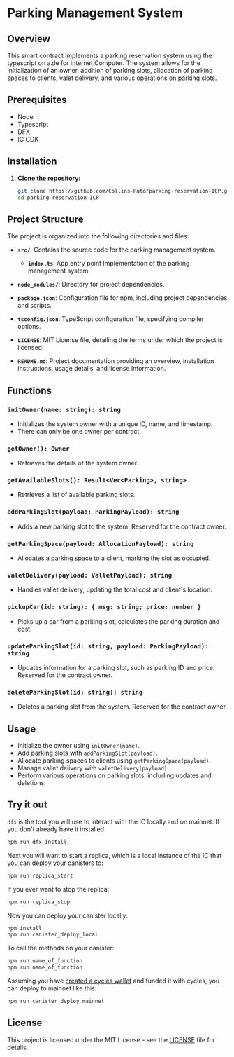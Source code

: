 # Parking Management System

## Overview

This smart contract implements a parking reservation system using the typescript on azle for internet Computer. The system allows for the initialization of an owner, addition of parking slots, allocation of parking spaces to clients, valet delivery, and various operations on parking slots.

## Prerequisites

- Node
- Typescript
- DFX
- IC CDK

## Installation

1. **Clone the repository:**

    ```bash
    git clone https://github.com/Collins-Ruto/parking-reservation-ICP.git
    cd parking-reservation-ICP
    ```

## Project Structure

The project is organized into the following directories and files:

- **`src/`**: Contains the source code for the parking management system.
  - **`index.ts`**: App entry point Implementation of the parking management system.

- **`node_modules/`**: Directory for project dependencies.

- **`package.json`**: Configuration file for npm, including project dependencies and scripts.

- **`tsconfig.json`**: TypeScript configuration file, specifying compiler options.

- **`LICENSE`**: MIT License file, detailing the terms under which the project is licensed.

- **`README.md`**: Project documentation providing an overview, installation instructions, usage details, and license information.

## Functions

### `initOwner(name: string): string`

- Initializes the system owner with a unique ID, name, and timestamp.
- There can only be one owner per contract.

### `getOwner(): Owner`

- Retrieves the details of the system owner.

### `getAvailableSlots(): Result<Vec<Parking>, string>`

- Retrieves a list of available parking slots.

### `addParkingSlot(payload: ParkingPayload): string`

- Adds a new parking slot to the system. Reserved for the contract owner.

### `getParkingSpace(payload: AllocationPayload): string`

- Allocates a parking space to a client, marking the slot as occupied.

### `valetDelivery(payload: ValletPayload): string`

- Handles vallet delivery, updating the total cost and client's location.

### `pickupCar(id: string): { msg: string; price: number }`

- Picks up a car from a parking slot, calculates the parking duration and cost.

### `updateParkingSlot(id: string, payload: ParkingPayload): string`

- Updates information for a parking slot, such as parking ID and price. Reserved for the contract owner.

### `deleteParkingSlot(id: string): string`

- Deletes a parking slot from the system. Reserved for the contract owner.

## Usage

- Initialize the owner using `initOwner(name)`.
- Add parking slots with `addParkingSlot(payload)`.
- Allocate parking spaces to clients using `getParkingSpace(payload)`.
- Manage vallet delivery with `valetDelivery(payload)`.
- Perform various operations on parking slots, including updates and deletions.

## Try it out

`dfx` is the tool you will use to interact with the IC locally and on mainnet. If you don't already have it installed:

```bash
npm run dfx_install
```

Next you will want to start a replica, which is a local instance of the IC that you can deploy your canisters to:

```bash
npm run replica_start
```

If you ever want to stop the replica:

```bash
npm run replica_stop
```

Now you can deploy your canister locally:

```bash
npm install
npm run canister_deploy_local
```

To call the methods on your canister:

```bash
npm run name_of_function
npm run name_of_function
```

Assuming you have [created a cycles wallet](https://internetcomputer.org/docs/current/developer-docs/quickstart/network-quickstart) and funded it with cycles, you can deploy to mainnet like this:

```bash
npm run canister_deploy_mainnet
```

## License

This project is licensed under the MIT License - see the [LICENSE](LICENSE) file for details.
